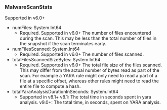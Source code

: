 ### MalwareScanStats
Supported in v6.0+

- numFiles: System.Int64
  - Required. Supported in v6.0+
  The number of files encountered during the scan.  This may be less than the total number of files in the snapshot if the scan terminates early.
- numFilesScanned: System.Int64
  - Required. Supported in v6.0+
  The number of files scanned.
- totalFilesScannedSizeBytes: System.Int64
  - Required. Supported in v6.0+
  The total file size of the files scanned.  This may differ from the actual number of bytes read as part of the scan.  For example a YARA rule might only need to read a part of a file at a specific offset, whereas other rules might need to read the entire file to compute a hash.
- totalYaraAnalysisDurationInSeconds: System.Int64
  - Supported in v8.1+
  v8.1: The total time in seconds spent in yara analysis.
  v9.0+: The total time, in seconds, spent on YARA analysis.
